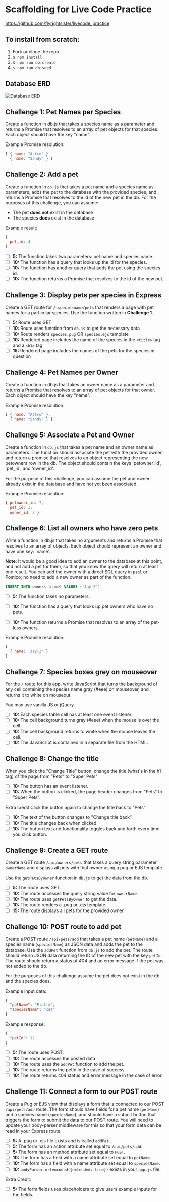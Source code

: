 # Scaffolding for Live Code Practice

https://github.com/flyrightsister/livecode_practice

## To install from scratch:

1. Fork or clone the repo
2. `$ npm install`
3. `$ npm run db:create`
4. `$ npm run db:seed`

## Database ERD

![Database ERD](https://github.com/LearnersGuild/foundations-livecode-practice/blob/master/pets/pets%20ERD.png)

## Challenge 1: Pet Names per Species

Create a function in db.js that
takes a species name as a parameter
and returns a Promise that resolves
to an array of pet objects for that
species. Each object should have the
key "name".

Example Promise resolution:

```javascript
[ { name: "Astro" },
  { name: "Sandy" } ]
```

## Challenge 2: Add a pet

Create a function in `db.js` that takes a pet name and a species name as parameters, adds the pet to the database with the provided species, and returns a Promise that resolves to the id of the new pet in the db. For the purposes of this challenge, you can assume:

  - The pet __does not__ exist in the database
  - The species __does__ exist in the database

Example result:

```javascript
{
  pet_id: 4
}
```

- [ ] __5:__ The function takes two parameters: pet name and species name.
- [ ] __10:__ The function has a query that looks up the id for the species.
- [ ] __10:__ The function has another query that adds the pet using the species id.
- [ ] __10:__ The function returns a Promise that resolves to the id of the new pet.

## Challenge 3: Display pets per species in Express

Create a GET route for `/:speciesname/pets` that renders a page with pet names for a particular species. Use the function written in __Challenge 1__.

- [ ] __5:__ Route uses GET
- [ ] __10:__ Route uses function from `db.js` to get the necessary data
- [ ] __10:__ Route renders `species.pug` OR `species.ejs` template
- [ ] __10:__ Rendered page includes the name of the species in the `<title>` tag and a `<h1>` tag
- [ ] __15:__ Rendered page includes the names of the pets for the species in question

## Challenge 4: Pet Names per Owner

Create a function in db.js that
takes an owner name as a parameter
and returns a Promise that resolves
to an array of pet objects for that
owner. Each object should have the
key "name".

Example Promise resolution:

```javascript
[ { name: "Astro" },
  { name: "Sandy" } ]
```

## Challenge 5: Associate a Pet and Owner

Create a function in `db.js` that takes a pet name and an owner name as parameters. The function should associate the pet with the provided owner and return a promise that resolves to an object representing the new petowners row in the db. The object should contain the keys 'petowner_id', 'pet_id', and 'owner_id'.

For the purpose of this challenge, you can assume the pet and owner already exist in the database and have not yet been associated.

Example Promise resolution:
```javascript
{ petowner_id: 7,
  pet_id: 1,
  owner_id: 3 }
```

## Challenge 6: List all owners who have zero pets

Write a function in db.js that takes no arguments and returns a Promise that resolves to an array of objects. Each object should represent an owner and have one key: 'name'.

__Note__: It would be a good idea to add an owner to the database at this point, and not add a pet for them, so that you know the query will return at least one result. You can add the owner with a direct SQL query in `psql` or Postico; no need to add a new owner as part of the function.

```sql
INSERT INTO owners (name) VALUES ('Jay-Z')
```

- [ ] __5:__ The function takes no parameters.
- [ ] __10:__ The function has a query that looks up pet owners who have no pets.
- [ ] __10:__ The function returns a Promise that resolves to an array of the pet-less owners.


Example Promise resolution:

```javascript
[
  { name: 'Jay-Z' }
]
```

## Challenge 7: Species boxes grey on mouseover

For the `/` route for this app, write JavaScript that turns the background of any cell containing the species name gray (#eee) on mouseover, and returns it to white on mouseout.

You may use vanilla JS or jQuery.

- [ ] __10:__ Each species table cell has at least one event listener.
- [ ] __10:__ The cell background turns gray (#eee) when the mouse is over the cell.
- [ ] __10:__ The cell background returns to white when the mouse leaves the cell.
- [ ] __10:__ The JavaScript is contained in a separate file from the HTML.

## Challenge 8: Change the title

When you click the "Change Title" button, change the title (what's in the h1 tag) of the page from "Pets" to "Super Pets"

- [ ] __10:__ The button has an event listener.
- [ ] __10:__ When the button is clicked, the page header changes from "Pets" to "Super Pets".

Extra credit
Click the button again to change the title back to "Pets"

- [ ] __10:__ The text of the button changes to "Change title back".
- [ ] __10:__ The title changes back when clicked.
- [ ] __10:__ The button text and functionality toggles back and forth every time you click button.

## Challenge 9: Create a GET route

Create a GET route `/api/owners/pets` that takes a query string parameter `ownerName` and displays all pets with that owner using a pug or EJS template.

Use the `getPetsByOwner` function in `db.js` to get the data from the db.

- [ ] __5:__ The route uses GET.
- [ ] __10:__ The route accesses the query string value for `ownerName`
- [ ] __10:__ The route uses `getPetsByOwner` to get the data.
- [ ] __10:__ The route renders a .pug or .ejs template.
- [ ] __15:__ The route displays all pets for the provided owner

## Challenge 10: POST route to add pet

Create a POST route `/api/pets/add` that takes a pet name (`petName`) and a species name (`speciesName`) as JSON data and adds the pet to the database. Use the `addPet` function from `db.js` to add the pet. The route should return JSON data returning the ID of the new pet with the key `petId`. The route should return a status of 404 and an error message if the pet was not added to the db.

For the purposes of this challenge assume the pet does not exist in the db and the species does.

Example input data:

```json
{
  "petName": "Fluffy",
  "speciesName": "cat"
}
```

Example response:

```json
{
  "petId": 12
}
```

- [ ] __5:__ The route uses POST.
- [ ] __10:__ The route accesses the posted data
- [ ] __10:__ The route uses the `addPet` function to add the pet.
- [ ] __10:__ The route returns the petId in the case of success.
- [ ] __10:__ The route returns 404 status and error message in the case of error.

## Challenge 11: Connect a form to our POST route

Create a Pug or EJS view that displays a form that is connected to our POST `/api/pets/add` route. The form should have fields for a pet name (`petName`) and a species name (`speciesName`), and should have a submit button that triggers the form to submit the data to our POST route. You will need to update your body-parser middleware for this so that your form data can be read in your Express route.

- [ ] __5:__ A .pug or .ejs file exists and is called `addPet`.
- [ ] __5:__ The form has an action attribute set equal to `/api/pets/add`.
- [ ] __5:__ The form has an method attribute set equal to `POST`.
- [ ] __10:__ The form has a field with a name attribute set equal to `petName`.
- [ ] __10:__ The form has a field with a name attribute set equal to `speciesName`.
- [ ] __10:__ `bodyParser.urlencoded({extended: true})` exists in your `app.js` file.

Extra Credit:
- [ ] __5:__ The form fields uses placeholders to give users example inputs for the fields.
